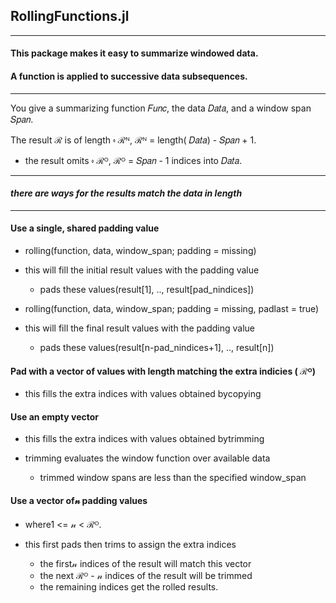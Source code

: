 ## RollingFunctions.jl

----

#### This package makes it easy to summarize windowed data.

#### A function is applied to successive data subsequences.

----

You give a summarizing function 𝐹𝑢𝑛𝑐, the data 𝐷𝑎𝑡𝑎, and a window span 𝑆𝑝𝑎𝑛.  

The result ℛ is of length ⬫ ℛᴺ,  ℛᴺ = length( 𝐷𝑎𝑡𝑎) - 𝑆𝑝𝑎𝑛 + 1.
- the result omits ⬫ ℛᴼ,  ℛᴼ = 𝑆𝑝𝑎𝑛 - 1 indices into 𝐷𝑎𝑡𝑎.

----

#### _there are ways for the results match the data in length_

----

#### Use a single, shared padding value

- rolling(function, data, window_span; padding = missing)
- this will fill the initial result values with the padding value
  - pads these values(result[1], .., result[pad_nindices])

- rolling(function, data, window_span; padding = missing, padlast = true)
- this will fill the final result values with the padding value
  - pads these values(result[n-pad_nindices+1], .., result[n])

#### Pad with a vector of values with length matching the extra indicies ( ℛᴼ)

- this fills the extra indices with values obtained bycopying

#### Use an empty vector

- this fills the extra indices with values obtained bytrimming

- trimming evaluates the window function over available data
  - trimmed window spans are less than the specified window_span

#### Use a vector of𝓃 padding values

- where1 <= 𝓃 <  ℛᴼ.

- this first pads then trims to assign the extra indices
  - the first𝓃 indices of the result will match this vector
  - the next ℛᴼ - 𝓃 indices of the result will be trimmed
  - the remaining indices get the rolled results.

